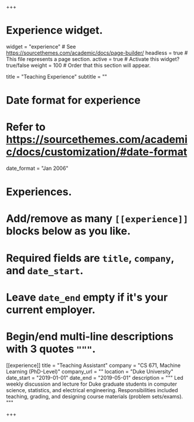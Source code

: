 +++
# Experience widget.
widget = "experience"  # See https://sourcethemes.com/academic/docs/page-builder/
headless = true  # This file represents a page section.
active = true  # Activate this widget? true/false
weight = 100  # Order that this section will appear.

title = "Teaching Experience"
subtitle = ""

# Date format for experience
#   Refer to https://sourcethemes.com/academic/docs/customization/#date-format
date_format = "Jan 2006"

# Experiences.
#   Add/remove as many `[[experience]]` blocks below as you like.
#   Required fields are `title`, `company`, and `date_start`.
#   Leave `date_end` empty if it's your current employer.
#   Begin/end multi-line descriptions with 3 quotes `"""`.
[[experience]]
  title = "Teaching Assistant"
  company = "CS 671, Machine Learning (PhD-Level)"
  company_url = ""
  location = "Duke University"
  date_start = "2019-01-01"
  date_end = "2019-05-01"
  description = """
  Led weekly discussion and lecture for Duke graduate students in computer science, statistics, and electrical engineering. Responsibilities included teaching, grading, and designing course materials (problem sets/exams). 
  """

+++
